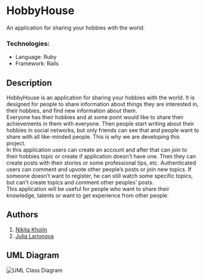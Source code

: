 # HobbyHouse
An application for sharing your hobbies with the world.
### Technologies:
- Language: Ruby
- Framework: Rails
## Description
HobbyHouse is an application for sharing your hobbies with the world. It is designed for people to share information about things they are interested in, their hobbies, and find new information about them.  
Everyone has their hobbies and at some point would like to share their achievements in them with everyone. Then people start writing about their hobbies in social networks, but only friends can see that and people want to share with all like-minded people. This is why we are developing this project.  
In this application users can create an account and after that can join to their hobbies topic or create if application doesn’t have one. Then they can create posts with their stories or some professional tips, etc. Authenticated users can comment and upvote other people’s posts or join new topics. If someone doesn’t want to register, he can still watch some specific topics, but can’t create topics and comment other peoples’ posts.  
This application will be useful for people who want to share their knowledge, talents or want to get experience from other people.
## Authors
1. [Nikita Kholin](https://github.com/hmlON)
2. [Julia Larionova](https://github.com/LarionovaJulia)
## UML Diagram
![UML Class Diagram](/docs/UML.png)

